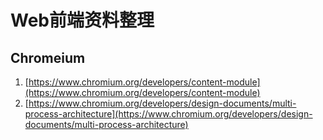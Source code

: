 # Web前端资料整理

## Chromeium
1. [https://www.chromium.org/developers/content-module](https://www.chromium.org/developers/content-module)
2. [https://www.chromium.org/developers/design-documents/multi-process-architecture](https://www.chromium.org/developers/design-documents/multi-process-architecture)
